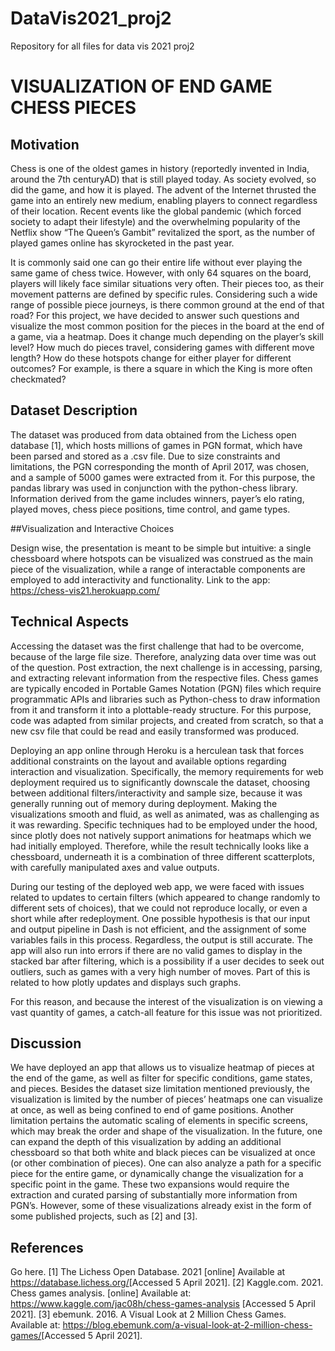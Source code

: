 # DataVis2021_proj2
Repository for all files for data vis 2021 proj2
# VISUALIZATION OF END GAME CHESS PIECES

## Motivation

Chess is one of the oldest games in history (reportedly invented in India, around the 7th centuryAD) that is still played today. As society evolved, so did the game, and how it is played. The advent of the Internet thrusted the game into an entirely new medium, enabling players to connect regardless of their location. Recent events like the global pandemic (which forced society to adapt their lifestyle) and the overwhelming popularity of the Netflix show “The Queen’s Gambit” revitalized the sport, as the number of played games online has skyrocketed in the past year. 

It is commonly said one can go their entire life without ever playing the same game of chess twice. However, with only 64 squares on the board, players will likely face similar situations very often. Their pieces too, as their movement patterns are defined by specific rules. Considering such a wide range of possible piece journeys, is there common ground at the end of that road? For this project, we have decided to answer such questions and visualize the most common position for the pieces in the board at the end of a game, via a heatmap. Does it change much depending on the player’s skill level? How much do pieces travel, considering games with different move length? How do these hotspots change for either player for different outcomes? For example, is there a square in which the King is more often checkmated?

## Dataset Description

The dataset was produced from data obtained from the Lichess open database [1], which hosts millions of games in PGN format, which have been parsed and stored as a .csv file. Due to size constraints and limitations, the PGN corresponding the month of April 2017, was chosen, and a sample of 5000 games were extracted from it. For this purpose, the pandas library was used in conjunction with the python-chess library. Information derived from the game includes winners, payer’s elo rating, played moves, chess piece positions, time control, and game types. 

##Visualization and Interactive Choices

Design wise, the presentation is meant to be simple but intuitive: a single chessboard where hotspots can be visualized was construed as the main piece of the visualization, while a range of interactable components are employed to add interactivity and functionality. Link to the app: https://chess-vis21.herokuapp.com/

## Technical Aspects

Accessing the dataset was the first challenge that had to be overcome, because of the large file size. Therefore, analyzing data over time was out of the question. Post extraction, the next challenge is in accessing, parsing, and extracting relevant information from the respective files. Chess games are typically encoded in Portable Games Notation (PGN) files which require programmatic APIs and libraries such as Python-chess to draw information from it and transform it into a plottable-ready structure. For this purpose, code was adapted from similar projects, and created from scratch, so that a new csv file that could be read and easily transformed was produced. 

Deploying an app online through Heroku is a herculean task that forces additional constraints on the layout and available options regarding interaction and visualization. Specifically, the memory requirements for web deployment required us to significantly downscale the dataset, choosing between additional filters/interactivity and sample size, because it was generally running out of memory during deployment. Making the visualizations smooth and fluid, as well as animated, was as challenging as it was rewarding. Specific techniques had to be employed under the hood, since plotly does not natively support animations for heatmaps which we had initially employed. Therefore, while the result technically looks like a chessboard, underneath it is a combination of three different scatterplots, with carefully manipulated axes and value outputs.

During our testing of the deployed web app, we were faced with issues related to updates to certain filters (which appeared to change randomly to different sets of choices), that we could not reproduce locally, or even a short while after redeployment. One possible hypothesis is that our input and output pipeline in Dash is not efficient, and the assignment of some variables fails in this process. Regardless, the output is still accurate. The app will also run into errors if there are no valid games to display in the stacked bar after filtering, which is a possibility if a user decides to seek out outliers, such as games with a very high number of moves. Part of this is related to how plotly updates and displays such graphs. 

For this reason, and because the interest of the visualization is on viewing a vast quantity of games, a catch-all feature for this issue was not prioritized.

## Discussion

We have deployed an app that allows us to visualize heatmap of pieces at the end of the game, as well as filter for specific conditions, game states, and pieces. Besides the dataset size limitation mentioned previously, the visualization is limited by the number of pieces’ heatmaps one can visualize at once, as well as being confined to end of game positions. Another limitation pertains the automatic scaling of elements in specific screens, which may break the order and shape of the visualization. In the future, one can expand the depth of this visualization by adding an additional chessboard so that both white and black pieces can be visualized at once (or other combination of pieces). 
One can also analyze a path for a specific piece for the entire game, or dynamically change the visualization for a specific point in the game. These two expansions would require the extraction and curated parsing of substantially more information from PGN’s. However, some of these visualizations already exist in the form of some published projects, such as [2] and [3].

## References

Go here.
[1] The Lichess Open Database. 2021 [online] Available at
<https://database.lichess.org/>[Accessed 5 April 2021].
[2] Kaggle.com. 2021. Chess games analysis. [online] Available at:
<https://www.kaggle.com/jac08h/chess-games-analysis> [Accessed 5 April 2021].
[3] ebemunk. 2016. A Visual Look at 2 Million Chess Games. Available at:
<https://blog.ebemunk.com/a-visual-look-at-2-million-chess-games/>[Accessed 5 April 2021].
